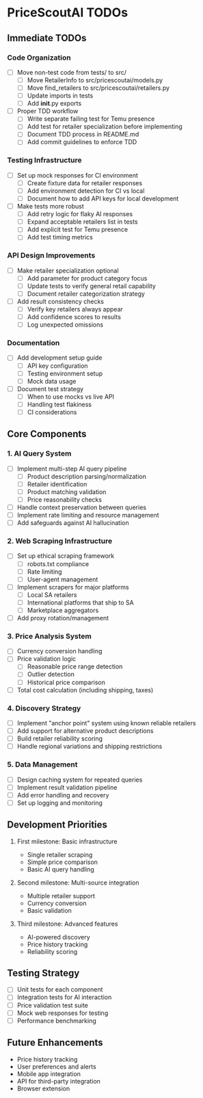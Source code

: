 # PriceScoutAI TODOs

## Immediate TODOs

### Code Organization
- [ ] Move non-test code from tests/ to src/
  - [ ] Move RetailerInfo to src/pricescoutai/models.py
  - [ ] Move find_retailers to src/pricescoutai/retailers.py
  - [ ] Update imports in tests
  - [ ] Add __init__.py exports
- [ ] Proper TDD workflow
  - [ ] Write separate failing test for Temu presence
  - [ ] Add test for retailer specialization before implementing
  - [ ] Document TDD process in README.md
  - [ ] Add commit guidelines to enforce TDD

### Testing Infrastructure
- [ ] Set up mock responses for CI environment
  - [ ] Create fixture data for retailer responses
  - [ ] Add environment detection for CI vs local
  - [ ] Document how to add API keys for local development
- [ ] Make tests more robust
  - [ ] Add retry logic for flaky AI responses
  - [ ] Expand acceptable retailers list in tests
  - [ ] Add explicit test for Temu presence
  - [ ] Add test timing metrics

### API Design Improvements
- [ ] Make retailer specialization optional
  - [ ] Add parameter for product category focus
  - [ ] Update tests to verify general retail capability
  - [ ] Document retailer categorization strategy
- [ ] Add result consistency checks
  - [ ] Verify key retailers always appear
  - [ ] Add confidence scores to results
  - [ ] Log unexpected omissions

### Documentation
- [ ] Add development setup guide
  - [ ] API key configuration
  - [ ] Testing environment setup
  - [ ] Mock data usage
- [ ] Document test strategy
  - [ ] When to use mocks vs live API
  - [ ] Handling test flakiness
  - [ ] CI considerations

## Core Components

### 1. AI Query System
- [ ] Implement multi-step AI query pipeline
  - [ ] Product description parsing/normalization
  - [ ] Retailer identification
  - [ ] Product matching validation
  - [ ] Price reasonability checks
- [ ] Handle context preservation between queries
- [ ] Implement rate limiting and resource management
- [ ] Add safeguards against AI hallucination

### 2. Web Scraping Infrastructure
- [ ] Set up ethical scraping framework
  - [ ] robots.txt compliance
  - [ ] Rate limiting
  - [ ] User-agent management
- [ ] Implement scrapers for major platforms
  - [ ] Local SA retailers
  - [ ] International platforms that ship to SA
  - [ ] Marketplace aggregators
- [ ] Add proxy rotation/management

### 3. Price Analysis System
- [ ] Currency conversion handling
- [ ] Price validation logic
  - [ ] Reasonable price range detection
  - [ ] Outlier detection
  - [ ] Historical price comparison
- [ ] Total cost calculation (including shipping, taxes)

### 4. Discovery Strategy
- [ ] Implement "anchor point" system using known reliable retailers
- [ ] Add support for alternative product descriptions
- [ ] Build retailer reliability scoring
- [ ] Handle regional variations and shipping restrictions

### 5. Data Management
- [ ] Design caching system for repeated queries
- [ ] Implement result validation pipeline
- [ ] Add error handling and recovery
- [ ] Set up logging and monitoring

## Development Priorities

1. First milestone: Basic infrastructure
   - Single retailer scraping
   - Simple price comparison
   - Basic AI query handling

2. Second milestone: Multi-source integration
   - Multiple retailer support
   - Currency conversion
   - Basic validation

3. Third milestone: Advanced features
   - AI-powered discovery
   - Price history tracking
   - Reliability scoring

## Testing Strategy

- [ ] Unit tests for each component
- [ ] Integration tests for AI interaction
- [ ] Price validation test suite
- [ ] Mock web responses for testing
- [ ] Performance benchmarking

## Future Enhancements

- Price history tracking
- User preferences and alerts
- Mobile app integration
- API for third-party integration
- Browser extension 

